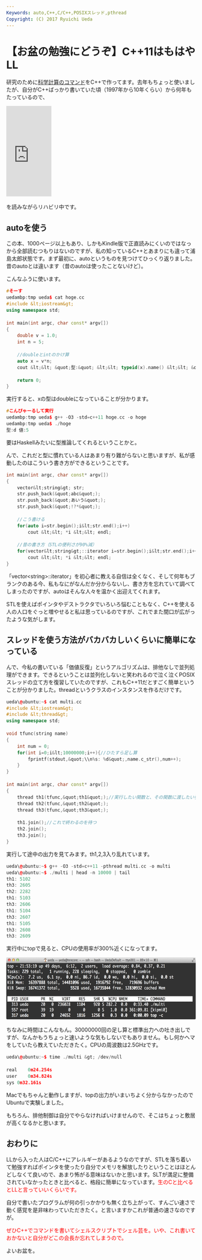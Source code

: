 ```yaml
---
Keywords: auto,C++,C/C++,POSIXスレッド,pthread
Copyright: (C) 2017 Ryuichi Ueda
---
```


# 【お盆の勉強にどうぞ】C++11はもはやLL
研究のために<a href="https://github.com/ryuichiueda/DP_TOOL2/tree/master/bin" target="_blank">科学計算のコマンド</a>をC++で作ってます。去年もちょっと使いましたが、自分がC++ばっかり書いていた頃（1997年から10年くらい）から何年もたっているので、

<iframe src="http://rcm-fe.amazon-adsystem.com/e/cm?lt1=_blank&bc1=000000&IS2=1&bg1=FFFFFF&fc1=000000&lc1=0000FF&t=ryuichiueda-22&o=9&p=8&l=as4&m=amazon&f=ifr&ref=ss_til&asins=B00DUW4BMS" style="width:120px;height:240px;" scrolling="no" marginwidth="0" marginheight="0" frameborder="0"></iframe>

を読みながらリハビリ中です。


<h2>autoを使う</h2>

この本、1000ページ以上もあり、しかもKindle版で正直読みにくいのではなっから全部読むつもりはないのですが、私の知っているC++とあまりにも違って浦島太郎状態です。まず最初に、autoというものを見つけてひっくり返りました。昔のautoとは違います（昔のautoは使ったことないけど）。

こんなふうに使います。

```cpp
#そーす
uedambp:tmp ueda$ cat hoge.cc 
#include &lt;iostream&gt;
using namespace std;

int main(int argc, char const* argv[])
{
	double v = 1.0;
	int n = 5;

	//doubleとintのかけ算
	auto x = v*n;
	cout &lt;&lt; &quot;型:&quot; &lt;&lt; typeid(x).name() &lt;&lt; &quot; 値:&quot; &lt;&lt; x &lt;&lt; endl;

	return 0;
}
```

実行すると、xの型はdoubleになっていることが分かります。

```cpp
#こんぴゃーるして実行
uedambp:tmp ueda$ g++ -O3 -std=c++11 hoge.cc -o hoge
uedambp:tmp ueda$ ./hoge 
型:d 値:5
```

要はHaskellみたいに型推論してくれるということかと。

んで、これだと型に慣れている人はあまり有り難がらないと思いますが、私が感動したのはこういう書き方ができるということです。

```cpp
int main(int argc, char const* argv[])
{
	vector&lt;string&gt; str;
	str.push_back(&quot;abc&quot;);
	str.push_back(&quot;あいう&quot;);
	str.push_back(&quot;!?*&quot;);

	//こう書ける
	for(auto i=str.begin();i&lt;str.end();i++)
		cout &lt;&lt; *i &lt;&lt; endl;

	//昔の書き方（STLの便利さが90%減）
	for(vector&lt;string&gt;::iterator i=str.begin();i&lt;str.end();i++)
		cout &lt;&lt; *i &lt;&lt; endl;
}
```

「vector&lt;string&gt;::iterator」を初心者に教える自信は全くなく、そして何年もブランクのある今、私もなにがなんだか分からないし、書き方を忘れていて調べてしまったのですが、autoはそんな人々を温かく出迎えてくれます。

STLを使えばポインタやデストラクタでいろいろ悩むこともなく、C++を使える人の人口をぐっと増やせると私は思っているのですが、これでまた間口が広がったような気がします。

<h2>スレッドを使う方法がバカバカしいくらいに簡単になっている</h2>

んで、今私の書いている「価値反復」というアルゴリズムは、排他なしで並列処理ができます。できるということは並列化しないと笑われるので泣く泣くPOSIXスレッドの立て方を復習していたのですが、これもC++11だとすごく簡単ということが分かりました。threadというクラスのインスタンスを作るだけです。

```cpp
ueda\@ubuntu:~$ cat multi.cc 
#include &lt;iostream&gt;
#include &lt;thread&gt;
using namespace std;

void tfunc(string name)
{
	int num = 0;
	for(int i=0;i&lt;10000000;i++){//ひたすら足し算
		fprintf(stdout,&quot;\\n%s: %d&quot;,name.c_str(),num++);
	}
}

int main(int argc, char const* argv[])
{
	thread th1(tfunc,&quot;th1&quot;);//実行したい関数と、その関数に渡したい引数を指定
	thread th2(tfunc,&quot;th2&quot;);
	thread th3(tfunc,&quot;th3&quot;);

	th1.join();//これで終わるのを待つ
	th2.join();
	th3.join();
}
```

実行して途中の出力を見てみます。th1,2,3入り乱れています。
```cpp
ueda\@ubuntu:~$ g++ -O3 -std=c++11 -pthread multi.cc -o multi
ueda\@ubuntu:~$ ./multi | head -n 10000 | tail 
th1: 5102
th3: 2605
th2: 2282
th1: 5103
th3: 2606
th1: 5104
th3: 2607
th1: 5105
th3: 2608
th3: 2609
```

実行中にtopで見ると、CPUの使用率が300%近くになってます。

<a href="スクリーンショット-2014-08-12-21.52.56.png"><img src="スクリーンショット-2014-08-12-21.52.56-1024x271.png" alt="スクリーンショット 2014-08-12 21.52.56" width="625" height="165" class="aligncenter size-large wp-image-3657" /></a>

ちなみに時間はこんなもん。30000000回の足し算と標準出力への吐き出しですが、なんかもうちょっと速いような気もしないでもありません。もし何かヘマをしていたら教えていただきたく。CPUの周波数は2.5GHzです。

```cpp
ueda\@ubuntu:~$ time ./multi &gt; /dev/null

real	0m24.254s
user	0m34.824s
sys	0m32.161s
```

Macでもちゃんと動作しますが、topの出力がいまいちよく分からなかったのでUbuntuで実験しました。

もちろん、排他制御は自分でやらなければいけませんので、そこはちょっと敷居が高くなるかと思います。

<h2>おわりに</h2>

LLから入った人はC/C++にアレルギーがあるようなのですが、STLを落ち着いて勉強すればポインタを使ったり自分でメモリを解放したりということはほとんどしなくて良いので、あまり怖がる意味はないかと思います。SLTが満足に整備されていなかったときと比べると、格段に簡単になっています。<span style="color:red">生のCと比べるとLLと言っていいくらいです。</span>

自分で書いたプログラムが何の引っかかりも無く立ち上がって、すんごい速さで動く感覚を是非味わっていただきたく。と言いますかこれが普通の速さなのですが。

<span style="color:red">ぜひC++でコマンドを書いてシェルスクリプトでシェル芸を。いや、これ書いておかないと自分がどこの会長か忘れてしまうので。</span>


よいお盆を。
